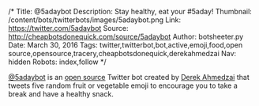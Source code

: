 /*
Title: @5adaybot
Description: Stay healthy, eat your #5aday!
Thumbnail: /content/bots/twitterbots/images/5adaybot.png
Link: https://twitter.com/5adaybot
Source: http://cheapbotsdonequick.com/source/5adaybot
Author: botsheeter.py
Date: March 30, 2016
Tags: twitter,twitterbot,bot,active,emoji,food,open source,opensource,tracery,cheapbotsdonequick,derekahmedzai
Nav: hidden
Robots: index,follow
*/

[@5adaybot](https://twitter.com/5adaybot) is an [open source](http://cheapbotsdonequick.com/source/5adaybot) Twitter bot created by [Derek Ahmedzai](https://twitter.com/derekahmedzai) that tweets five random fruit or vegetable emoji to encourage you to take a break and have a healthy snack.
